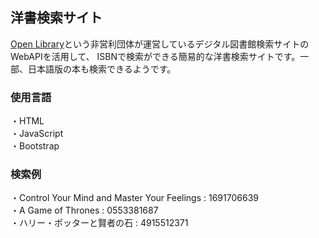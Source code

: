## 洋書検索サイト

[Open Library](https://openlibrary.org/)という非営利団体が運営しているデジタル図書館検索サイトのWebAPIを活用して、
ISBNで検索ができる簡易的な洋書検索サイトです。一部、日本語版の本も検索できるようです。

### 使用言語
・HTML  
・JavaScript  
・Bootstrap  

### 検索例
・Control Your Mind and Master Your Feelings : 1691706639  
・A Game of Thrones : 0553381687  
・ハリー・ポッターと賢者の石 : 4915512371  
